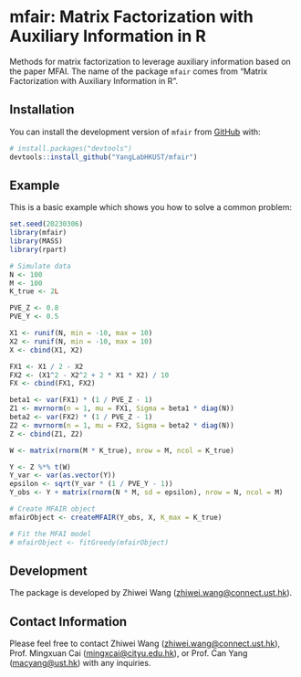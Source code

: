 
<!-- README.md is generated from README.Rmd. Please edit that file -->

# mfair: Matrix Factorization with Auxiliary Information in R

<!-- badges: start -->
<!-- badges: end -->

Methods for matrix factorization to leverage auxiliary information based
on the paper MFAI. The name of the package `mfair` comes from “Matrix
Factorization with Auxiliary Information in R”.

## Installation

You can install the development version of `mfair` from
[GitHub](https://github.com/) with:

``` r
# install.packages("devtools")
devtools::install_github("YangLabHKUST/mfair")
```

## Example

This is a basic example which shows you how to solve a common problem:

``` r
set.seed(20230306)
library(mfair)
library(MASS)
library(rpart)

# Simulate data
N <- 100
M <- 100
K_true <- 2L

PVE_Z <- 0.8
PVE_Y <- 0.5

X1 <- runif(N, min = -10, max = 10)
X2 <- runif(N, min = -10, max = 10)
X <- cbind(X1, X2)

FX1 <- X1 / 2 - X2
FX2 <- (X1^2 - X2^2 + 2 * X1 * X2) / 10
FX <- cbind(FX1, FX2)

beta1 <- var(FX1) * (1 / PVE_Z - 1)
Z1 <- mvrnorm(n = 1, mu = FX1, Sigma = beta1 * diag(N))
beta2 <- var(FX2) * (1 / PVE_Z - 1)
Z2 <- mvrnorm(n = 1, mu = FX2, Sigma = beta2 * diag(N))
Z <- cbind(Z1, Z2)

W <- matrix(rnorm(M * K_true), nrow = M, ncol = K_true)

Y <- Z %*% t(W)
Y_var <- var(as.vector(Y))
epsilon <- sqrt(Y_var * (1 / PVE_Y - 1))
Y_obs <- Y + matrix(rnorm(N * M, sd = epsilon), nrow = N, ncol = M)

# Create MFAIR object
mfairObject <- createMFAIR(Y_obs, X, K_max = K_true)

# Fit the MFAI model
# mfairObject <- fitGreedy(mfairObject)
```

## Development

The package is developed by Zhiwei Wang (<zhiwei.wang@connect.ust.hk>).

## Contact Information

Please feel free to contact Zhiwei Wang (<zhiwei.wang@connect.ust.hk>),
Prof. Mingxuan Cai (<mingxcai@cityu.edu.hk>), or Prof. Can Yang
(<macyang@ust.hk>) with any inquiries.
